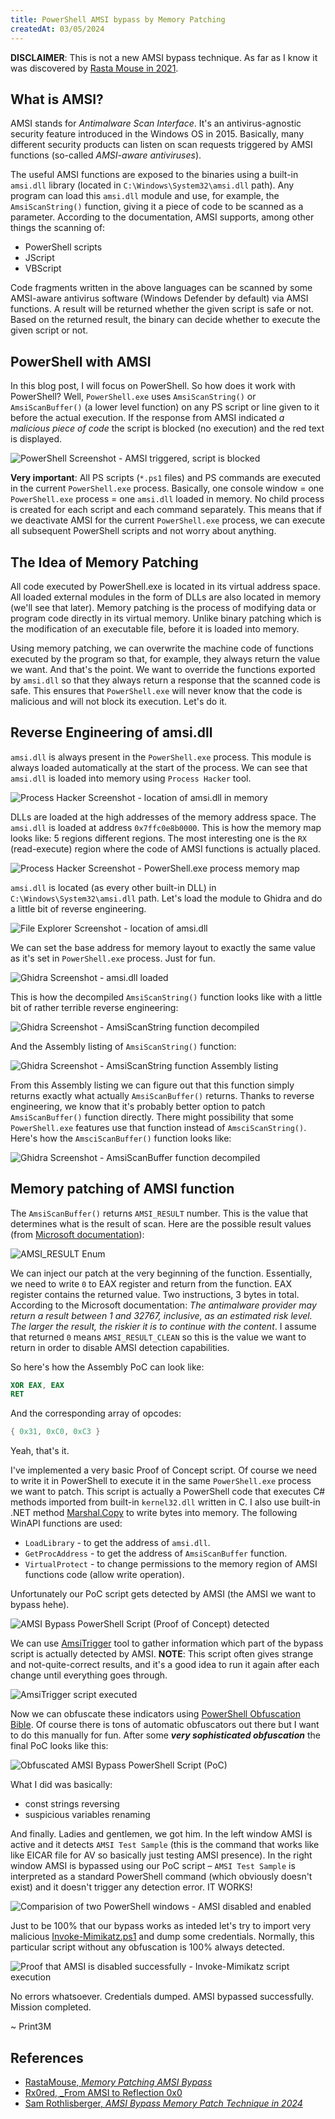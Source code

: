 ```yaml
---
title: PowerShell AMSI bypass by Memory Patching
createdAt: 03/05/2024
---
```


**DISCLAIMER**: This is not a new AMSI bypass technique. As far as I know it was discovered by [Rasta Mouse in 2021](https://rastamouse.me/memory-patching-amsi-bypass/).

## What is AMSI?

AMSI stands for _Antimalware Scan Interface_. It's an antivirus-agnostic security feature introduced in the Windows OS in 2015. Basically, many different security products can listen on scan requests triggered by AMSI functions (so-called _AMSI-aware antiviruses_).

The useful AMSI functions are exposed to the binaries using a built-in `amsi.dll` library (located in `C:\Windows\System32\amsi.dll` path). Any program can load this `amsi.dll` module and use, for example, the `AmsiScanString()` function, giving it a piece of code to be scanned as a parameter. According to the documentation, AMSI supports, among other things the scanning of:

- PowerShell scripts
- JScript
- VBScript

Code fragments written in the above languages can be scanned by some AMSI-aware antivirus software (Windows Defender by default) via AMSI functions. A result will be returned whether the given script is safe or not. Based on the returned result, the binary can decide whether to execute the given script or not.

## PowerShell with AMSI

In this blog post, I will focus on PowerShell. So how does it work with PowerShell? Well, `PowerShell.exe` uses `AmsiScanString()` or `AmsiScanBuffer()` (a lower level function) on any PS script or line given to it before the actual execution. If the response from AMSI indicated _a malicious piece of code_ the script is blocked (no execution) and the red text is displayed.

![PowerShell Screenshot - AMSI triggered, script is blocked](/imgs/amsi-memory-patching-bypass/16.png)

**Very important**: All PS scripts (`*.ps1` files) and PS commands are executed in the current `PowerShell.exe` process. Basically, one console window = one `PowerShell.exe` process = one `amsi.dll` loaded in memory. No child process is created for each script and each command separately. This means that if we deactivate AMSI for the current `PowerShell.exe` process, we can execute all subsequent PowerShell scripts and not worry about anything.

## The Idea of Memory Patching

All code executed by PowerShell.exe is located in its virtual address space. All loaded external modules in the form of DLLs are also located in memory (we'll see that later). Memory patching is the process of modifying data or program code directly in its virtual memory. Unlike binary patching which is the modification of an executable file, before it is loaded into memory.

Using memory patching, we can overwrite the machine code of functions executed by the program so that, for example, they always return the value we want. And that's the point. We want to override the functions exported by `amsi.dll` so that they always return a response that the scanned code is safe. This ensures that `PowerShell.exe` will never know that the code is malicious and will not block its execution. Let's do it.

## Reverse Engineering of amsi.dll

`amsi.dll` is always present in the `PowerShell.exe` process. This module is always loaded automatically at the start of the process. We can see that `amsi.dll` is loaded into memory using `Process Hacker` tool.

![Process Hacker Screenshot - location of amsi.dll in memory](/imgs/amsi-memory-patching-bypass/1.png)

DLLs are loaded at the high addresses of the memory address space. The `amsi.dll` is loaded at address `0x7ffc0e8b0000`. This is how the memory map looks like: 5 regions different regions. The most interesting one is the `RX` (read-execute) region where the code of AMSI functions is actually placed.

![Process Hacker Screenshot - PowerShell.exe process memory map](/imgs/amsi-memory-patching-bypass/3.png)

`amsi.dll` is located (as every other built-in DLL) in `C:\Windows\System32\amsi.dll` path. Let's load the module to Ghidra and do a little bit of reverse engineering.

![File Explorer Screenshot - location of amsi.dll](/imgs/amsi-memory-patching-bypass/4.png)

We can set the base address for memory layout to exactly the same value as it's set in `PowerShell.exe` process. Just for fun.

![Ghidra Screenshot - amsi.dll loaded](/imgs/amsi-memory-patching-bypass/5.png)

This is how the decompiled `AmsiScanString()` function looks like with a little bit of rather terrible reverse engineering:

![Ghidra Screenshot - AmsiScanString function decompiled](/imgs/amsi-memory-patching-bypass/6.png)

And the Assembly listing of `AmsiScanString()` function:

![Ghidra Screenshot - AmsiScanString function Assembly listing](/imgs/amsi-memory-patching-bypass/7.png)

From this Assembly listing we can figure out that this function simply returns exactly what actually `AmsiScanBuffer()` returns. Thanks to reverse engineering, we know that it's probably better option to patch `AmsiScanBuffer()` function directly. There might possibility that some `PowerShell.exe` features use that function instead of `AmsciScanString()`. Here's how the `AmsciScanBuffer()` function looks like:

![Ghidra Screenshot - AmsiScanBuffer function decompiled](/imgs/amsi-memory-patching-bypass/13.png)

## Memory patching of AMSI function

The `AmsiScanBuffer()` returns `AMSI_RESULT` number. This is the value that determines what is the result of scan. Here are the possible result values (from [Microsoft documentation](https://learn.microsoft.com/en-us/windows/win32/api/amsi/ne-amsi-amsi_result)):

![AMSI_RESULT Enum](/imgs/amsi-memory-patching-bypass/8.png)

We can inject our patch at the very beginning of the function. Essentially, we need to write `0` to EAX register and return from the function. EAX register contains the returned value. Two instructions, 3 bytes in total. According to the Microsoft documentation: _The antimalware provider may return a result between 1 and 32767, inclusive, as an estimated risk level. The larger the result, the riskier it is to continue with the content_. I assume that returned `0` means `AMSI_RESULT_CLEAN` so this is the value we want to return in order to disable AMSI detection capabilities.

So here's how the Assembly PoC can look like:

```nasm
XOR EAX, EAX
RET
```

And the corresponding array of opcodes:

```powershell
{ 0x31, 0xC0, 0xC3 } 
```

Yeah, that's it.

I've implemented a very basic Proof of Concept script. Of course we need to write it in PowerShell to execute it in the same `PowerShell.exe` process we want to patch. This script is actually a PowerShell code that executes C# methods imported from built-in `kernel32.dll` written in C. I also use built-in .NET method [Marshal.Copy](https://learn.microsoft.com/pl-pl/dotnet/api/system.runtime.interopservices.marshal.copy?view=net-8.0) to write bytes into memory. The following WinAPI functions are used:

- `LoadLibrary` - to get the address of `amsi.dll`.
- `GetProcAddress` - to get the address of `AmsiScanBuffer` function.
- `VirtualProtect` - to change permissions to the memory region of AMSI functions code (allow write operation).

Unfortunately our PoC script gets detected by AMSI (the AMSI we want to bypass hehe).

![AMSI Bypass PowerShell Script (Proof of Concept) detected](/imgs/amsi-memory-patching-bypass/10.png)

We can use [AmsiTrigger](https://github.com/RythmStick/AMSITrigger) tool to gather information which part of the bypass script is actually detected by AMSI. **NOTE**: This script often gives strange and not-quite-correct results, and it's a good idea to run it again after each change until everything goes through.

![AmsiTrigger script executed](/imgs/amsi-memory-patching-bypass/11.png)

Now we can obfuscate these indicators using [PowerShell Obfuscation Bible](https://github.com/t3l3machus/PowerShell-Obfuscation-Bible). Of course there is tons of automatic obfuscators out there but I want to do this manually for fun. After some **_very sophisticated obfuscation_** the final PoC looks like this:

![Obfuscated AMSI Bypass PowerShell Script (PoC)](/imgs/amsi-memory-patching-bypass/12.png)

What I did was basically:

- const strings reversing
- suspicious variables renaming

And finally. Ladies and gentlemen, we got him. In the left window AMSI is active and it detects `AMSI Test Sample` (this is the command that works like like EICAR file for AV so basically just testing AMSI presence). In the right window AMSI is bypassed using our PoC script – `AMSI Test Sample` is interpreted as a standard PowerShell command (which obviously doesn't exist) and it doesn't trigger any detection error. IT WORKS!

![Comparision of two PowerShell windows - AMSI disabled and enabled](/imgs/amsi-memory-patching-bypass/14.png)

Just to be 100% that our bypass works as inteded let's try to import very malicious [Invoke-Mimikatz.ps1](https://github.com/samratashok/nishang/blob/master/Gather/Invoke-Mimikatz.ps1) and dump some credentials. Normally, this particular script without any obfuscation is 100% always detected.

![Proof that AMSI is disabled successfully - Invoke-Mimikatz script execution](/imgs/amsi-memory-patching-bypass/15.png)

No errors whatsoever. Credentials dumped. AMSI bypassed successfully. Mission completed.

\~ Print3M

## References

- [RastaMouse, _Memory Patching AMSI Bypass_](https://rastamouse.me/memory-patching-amsi-bypass/)
- [Rx0red, _From AMSI to Reflection 0x0](https://rxored.github.io/post/csharploader/bypassing-amsi-with-csharp/)
- [Sam Rothlisberger, _AMSI Bypass Memory Patch Technique in 2024_](https://medium.com/@sam.rothlisberger/amsi-bypass-memory-patch-technique-in-2024-f5560022752b)
